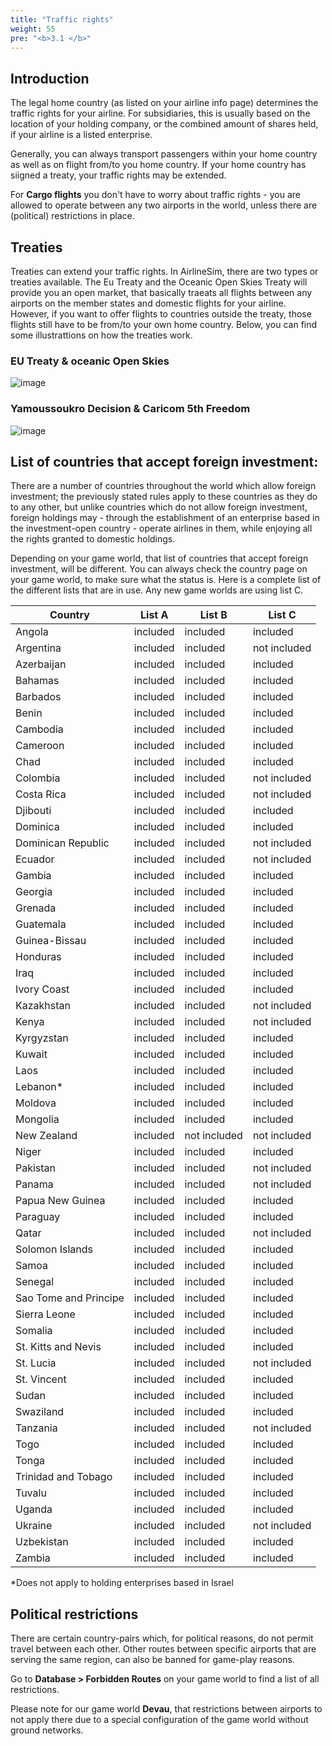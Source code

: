 ```yaml
---
title: "Traffic rights"
weight: 55
pre: "<b>3.1 </b>"
---
```


## Introduction
The legal home country (as listed on your airline info page) determines the traffic rights for your airline. For subsidiaries, this is usually based on the location of your holding company, or the combined amount of shares held, if your airline is a listed enterprise.

Generally, you can always transport passengers within your home country as well as on flight from/to you home country. If your home country has siigned a treaty, your traffic rights may be extended.

For **Cargo flights** you don't have to worry about traffic rights - you are allowed to operate between any two airports in the world, unless there are (political) restrictions in place.

## Treaties

Treaties can extend your traffic rights. In AirlineSim, there are two types or treaties available. The Eu Treaty and the Oceanic Open Skies Treaty will provide you an open market, that basically traeats all flights between any airports on the member states and domestic flights for your airline. However, if you want to offer flights to countries outside the treaty, those flights still have to be from/to your own home country.
Below, you can find some illustrattions on how the treaties work.

### EU Treaty & oceanic Open Skies
![image](./eutreaty-en.png)

### Yamoussoukro Decision & Caricom 5th Freedom
![image](./yamoussoukro-en.png)


## List of countries that accept foreign investment:

There are a number of countries throughout the world which allow foreign investment; the previously stated rules apply to these countries as they do to any other, but unlike countries which do not allow foreign investment, foreign holdings may - through the establishment of an enterprise based in the investment-open country - operate airlines in them, while enjoying all the rights granted to domestic holdings.

Depending on your game world, that list of countries that accept foreign investment, will be different. You can always check the country page on your game world, to make sure what the status is.
Here is a complete list of the different lists that are in use. Any new game worlds are using list C.

| Country | List A | List B | List C |
| --- | --- | --- | --- |
| Angola | included | included | included |
| Argentina | included | included | not included |
| Azerbaijan | included | included | included |
| Bahamas | included | included | included |
| Barbados | included | included | included |
| Benin | included | included | included |
| Cambodia | included | included | included |
| Cameroon | included | included | included |
| Chad | included | included | included |
| Colombia | included | included | not included |
| Costa Rica | included | included | not included |
| Djibouti | included | included | included |
| Dominica | included | included | included |
| Dominican Republic | included | included | not included |
| Ecuador | included | included | not included |
| Gambia | included | included | included |
| Georgia | included | included | included |
| Grenada | included | included | included |
| Guatemala | included | included | included |
| Guinea-Bissau | included | included | included |
| Honduras | included | included | included |
| Iraq | included | included | included |
| Ivory Coast | included | included | included |
| Kazakhstan | included | included | not included |
| Kenya | included | included | not included |
| Kyrgyzstan | included | included | included |
| Kuwait | included | included | included |
| Laos | included | included | included |
| Lebanon* | included | included | included |
| Moldova | included | included | included |
| Mongolia | included | included | included |
| New Zealand | included | not included | not included |
| Niger | included | included | included |
| Pakistan | included | included | not included |
| Panama | included | included | not included |
| Papua New Guinea | included | included | included |
| Paraguay | included | included | included |
| Qatar | included | included | not included |
| Solomon Islands | included | included | included |
| Samoa | included | included | included |
| Senegal | included | included | included |
| Sao Tome and Principe | included | included | included |
| Sierra Leone | included | included | included |
| Somalia | included | included | included |
| St. Kitts and Nevis | included | included | included |
| St. Lucia | included | included | not included |
| St. Vincent | included | included | included |
| Sudan | included | included | included |
| Swaziland | included | included | included |
| Tanzania | included | included | not included |
| Togo | included | included | included |
| Tonga | included | included | included |
| Trinidad and Tobago | included | included | included |
| Tuvalu | included | included | included |
| Uganda | included | included | included |
| Ukraine | included | included | not included |
| Uzbekistan | included | included | included |
| Zambia | included | included | included |

*Does not apply to holding enterprises based in Israel


## Political restrictions

There are certain country-pairs which, for political reasons, do not permit travel between each other.
Other routes between specific airports that are serving the same region, can also be banned for game-play reasons.

Go to **Database > Forbidden Routes** on your game world to find a list of all restrictions.

Please note for our game world **Devau**, that restrictions between airports to not apply there due to a special configuration of the game world without ground networks.

